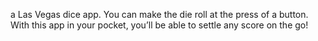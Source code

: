 a Las Vegas dice app. You can make the die roll at the press of a button. With this app in your pocket, you’ll be able to settle any score on the go!

